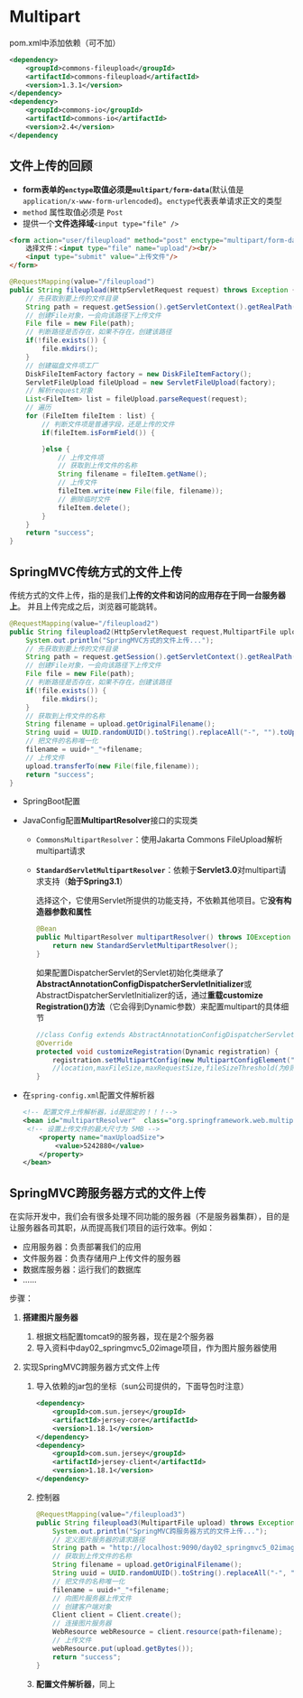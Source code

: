 # Multipart

pom.xml中添加依赖（可不加）

```xml
<dependency>            
    <groupId>commons-fileupload</groupId>            
    <artifactId>commons-fileupload</artifactId>            
    <version>1.3.1</version>        
</dependency>        
<dependency>            
    <groupId>commons-io</groupId>            
    <artifactId>commons-io</artifactId>            
    <version>2.4</version>        
</dependency
```

## 文件上传的回顾 

* **form表单的`enctype`取值必须是`multipart/form-data`**(默认值是`application/x-www-form-urlencoded`)。`enctype`代表表单请求正文的类型
* `method` 属性取值必须是 `Post`
* 提供一个**文件选择域**`<input type="file" />  `

```html
<form action="user/fileupload" method="post" enctype="multipart/form-data">       
    选择文件：<input type="file" name="upload"/><br/>        
    <input type="submit" value="上传文件"/>    
</form>
```

```java
@RequestMapping(value="/fileupload")    
public String fileupload(HttpServletRequest request) throws Exception {        
    // 先获取到要上传的文件目录        
    String path = request.getSession().getServletContext().getRealPath("/uploads");        
    // 创建File对象，一会向该路径下上传文件        
    File file = new File(path);        
    // 判断路径是否存在，如果不存在，创建该路径        
    if(!file.exists()) {            
        file.mkdirs();        
    }        
    // 创建磁盘文件项工厂        
    DiskFileItemFactory factory = new DiskFileItemFactory();        
    ServletFileUpload fileUpload = new ServletFileUpload(factory);        
    // 解析request对象        
    List<FileItem> list = fileUpload.parseRequest(request);        
    // 遍历        
    for (FileItem fileItem : list) {            
        // 判断文件项是普通字段，还是上传的文件            
        if(fileItem.isFormField()) {                            

        }else {                
            // 上传文件项
            // 获取到上传文件的名称                
            String filename = fileItem.getName();               
            // 上传文件                
            fileItem.write(new File(file, filename));                
            // 删除临时文件                
            fileItem.delete();            
        }        
    }                
    return "success";    
}
```





## SpringMVC传统方式的文件上传

传统方式的文件上传，指的是我们**上传的文件和访问的应用存在于同一台服务器上**。 并且上传完成之后，浏览器可能跳转。 

```java
@RequestMapping(value="/fileupload2")    
public String fileupload2(HttpServletRequest request,MultipartFile upload) throws Exception {        
    System.out.println("SpringMVC方式的文件上传...");        
    // 先获取到要上传的文件目录        
    String path = request.getSession().getServletContext().getRealPath("/uploads");        
    // 创建File对象，一会向该路径下上传文件        
    File file = new File(path);        
    // 判断路径是否存在，如果不存在，创建该路径        
    if(!file.exists()) {            
        file.mkdirs();        
    }        
    // 获取到上传文件的名称        
    String filename = upload.getOriginalFilename();        
    String uuid = UUID.randomUUID().toString().replaceAll("-", "").toUpperCase();        
    // 把文件的名称唯一化        
    filename = uuid+"_"+filename;        
    // 上传文件        
    upload.transferTo(new File(file,filename));        
    return "success";    
}
```

* SpringBoot配置

      

* JavaConfig配置**MultipartResolver**接口的实现类

    - `CommonsMultipartResolver`：使用Jakarta Commons FileUpload解析multipart请求

    - **`StandardServletMultipartResolver`**：依赖于**Servlet3.0**对multipart请求支持（**始于Spring3.1**）

        选择这个，它使用Servlet所提供的功能支持，不依赖其他项目。它**没有构造器参数和属性**

        ```java
        @Bean
        public MultipartResolver multipartResolver() throws IOException {
            return new StandardServletMultipartResolver();
        }
        ```

        如果配置DispatcherServlet的Servlet初始化类继承了**AbstractAnnotationConfigDispatcherServletInitializer**或AbstractDispatcherServletInitializer的话，通过**重载customize Registration()方法**（它会得到Dynamic参数）来配置multipart的具体细节

        ```java
        //class Config extends AbstractAnnotationConfigDispatcherServletInitializer
        @Override
        protected void customizeRegistration(Dynamic registration) {
            registration.setMultipartConfig(new MultipartConfigElement("/tmp/file/uploads",2097152,4194304,0));
            //location,maxFileSize,maxRequestSize,fileSizeThreshold(为0则上传文件写到磁盘)
        }
        ```

* 在`spring-config.xml`配置文件解析器

    ```xml
    <!-- 配置文件上传解析器，id是固定的！！！--> 
    <bean id="multipartResolver"  class="org.springframework.web.multipart.commons.CommonsMultipartResolver"> 
     <!-- 设置上传文件的最大尺寸为 5MB -->  
        <property name="maxUploadSize">   
            <value>5242880</value>  
        </property> 
    </bean>
    ```

    



## SpringMVC跨服务器方式的文件上传

在实际开发中，我们会有很多处理不同功能的服务器（不是服务器集群），目的是让服务器各司其职，从而提高我们项目的运行效率。例如： 

* 应用服务器：负责部署我们的应用 
* 文件服务器：负责存储用户上传文件的服务器
* 数据库服务器：运行我们的数据库 
* ……

步骤：

1. **搭建图片服务器** 

    1. 根据文档配置tomcat9的服务器，现在是2个服务器 
    2. 导入资料中day02_springmvc5_02image项目，作为图片服务器使用 

2. 实现SpringMVC跨服务器方式文件上传

    1. 导入依赖的jar包的坐标（sun公司提供的，下面导包时注意）

        ```xml
        <dependency>            
            <groupId>com.sun.jersey</groupId>            
            <artifactId>jersey-core</artifactId>            
            <version>1.18.1</version>        
        </dependency>        
        <dependency>            
            <groupId>com.sun.jersey</groupId>            
            <artifactId>jersey-client</artifactId>            
            <version>1.18.1</version>        
        </dependency>
        ```

    2. 控制器

        ```java
        @RequestMapping(value="/fileupload3")
        public String fileupload3(MultipartFile upload) throws Exception {        
            System.out.println("SpringMVC跨服务器方式的文件上传...");                
            // 定义图片服务器的请求路径        
            String path = "http://localhost:9090/day02_springmvc5_02image/uploads/";//创建好该文件夹              
            // 获取到上传文件的名称        
            String filename = upload.getOriginalFilename();        
            String uuid = UUID.randomUUID().toString().replaceAll("-", "").toUpperCase();        
            // 把文件的名称唯一化        
            filename = uuid+"_"+filename;        
            // 向图片服务器上传文件                
            // 创建客户端对象        
            Client client = Client.create();        
            // 连接图片服务器        
            WebResource webResource = client.resource(path+filename);        
            // 上传文件        
            webResource.put(upload.getBytes());        
            return "success";    
        }
        ```

    3. **配置文件解析器**，同上



